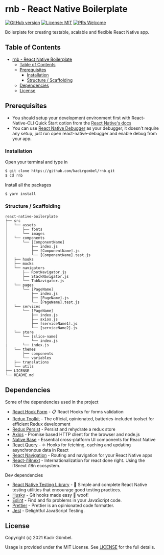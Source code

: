 # rnb - React Native Boilerplate

[![GitHub version](https://img.shields.io/badge/version-v1.0.0-blue.svg)](https://github.com/kadirgombel/rnb)
[![License: MIT](https://img.shields.io/badge/License-MIT-yellow.svg)](LICENSE)
[![PRs Welcome](https://img.shields.io/badge/PRs-welcome-green.svg?style=flat-square)](http://makeapullrequest.com)

Boilerplate for creating testable, scalable and flexible React Native app.

## Table of Contents

- [rnb - React Native Boilerplate](#rnb---react-native-boilerplate)
  - [Table of Contents](#table-of-contents)
  - [Prerequisites](#prerequisites)
    - [Installation](#installation)
    - [Structure / Scaffolding](#structure--scaffolding)
  - [Dependencies](#dependencies)
  - [License](#license)

## Prerequisites

- You should setup your development environment first with React-Native-CLI Quick Start option from the [React Native's docs](https://reactnative.dev/docs/environment-setup)
- You can use [React Native Debugger](https://github.com/jhen0409/react-native-debugger) as your debugger, it doesn't require any setup, just run open react-native-debugger and enable debug from your app.

### Installation

Open your terminal and type in

```sh
$ git clone https://github.com/kadirgombel/rnb.git
$ cd rnb
```

Install all the packages

```sh
$ yarn install
```

### Structure / Scaffolding

```text
react-native-boilerplate
├── src
│   └── assets
│       ├── fonts
│       └── images
│   └── components
│       └── [ComponentName]
│           ├── index.js
│           ├── [ComponentName].js
│           └── [ComponentName].test.js
│   ├── hooks
│   ├── mocks
│   └── navigators
│       ├── RootNavigator.js
│       ├── StackNavigator.js
│       └── TabNavigator.js
│   └── pages
│       └── [PageName]
│           ├── index.js
│           ├── [PageName].js
│           └── [PageName].test.js
│   └── services
│       └── [PageName]
│           ├── index.js
│           ├── axios.js
│           ├── [serviceName1].js
│           └── [serviceName2].js
│   └── store
│       └── [slice-name]
│           └── index.js
|       └── index.js
│   └── themes
│       ├── components
│       └── variables
│   ├── translations
│   └── utils
├── LICENSE
└── README.md
```

## Dependencies

Some of the dependencies used in the project

- [React Hook Form](https://github.com/react-hook-form/react-hook-form) - 📋 React Hooks for forms validation
- [Redux Toolkit](https://github.com/reduxjs/redux-toolkit) - The official, opinionated, batteries-included toolset for efficient Redux development
- [Redux Persist](https://github.com/rt2zz/redux-persist) - Persist and rehydrate a redux store
- [Axios](https://github.com/axios/axios) - Promise based HTTP client for the browser and node.js
- [Native Base](https://github.com/GeekyAnts/NativeBase) - Essential cross-platform UI components for React Native
- [React Query](https://github.com/tannerlinsley/react-query) - ⚛️ Hooks for fetching, caching and updating asynchronous data in React
- [React Navigation](https://github.com/react-navigation/react-navigation) - Routing and navigation for your React Native apps
- [React-i18next](https://github.com/i18next/react-i18next) - Internationalization for react done right. Using the i18next i18n ecosystem.

Dev dependencies

- [React Native Testing Library](https://github.com/callstack/react-native-testing-library) - 🦉 Simple and complete React Native testing utilities that encourage good testing practices.
- [Husky](https://github.com/typicode/husky) - Git hooks made easy 🐶 woof!
- [Eslint](https://github.com/eslint/eslint) - Find and fix problems in your JavaScript code.
- [Prettier](https://github.com/prettier/prettier) - Prettier is an opinionated code formatter.
- [Jest](https://github.com/facebook/jest) - Delightful JavaScript Testing.

## License

Copyright (c) 2021 Kadir Gömbel.

Usage is provided under the MIT License. See [LICENSE](LICENSE) for the full details.
